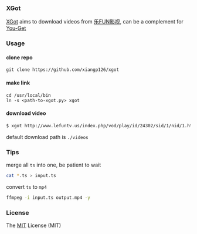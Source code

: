 ### XGot

[XGot](https://github.com/xiangp126/xgot) aims to download videos from [乐FUN影视](http://www.lefuntv.us/), can be a complement for [You-Get](https://github.com/soimort/you-get)

### Usage
#### clone repo

```git
git clone https://github.com/xiangp126/xgot
```

#### make link

```
cd /usr/local/bin
ln -s <path-to-xgot.py> xgot
```

#### download video
```bash
$ xgot http://www.lefuntv.us/index.php/vod/play/id/24302/sid/1/nid/1.html
```

default download path is `./videos`

### Tips
merge all `ts` into one, be patient to wait

```bash
cat *.ts > input.ts
```

convert `ts` to `mp4`

```bash
ffmpeg -i input.ts output.mp4 -y
```

### License
The [MIT](./LICENSE.txt) License (MIT)